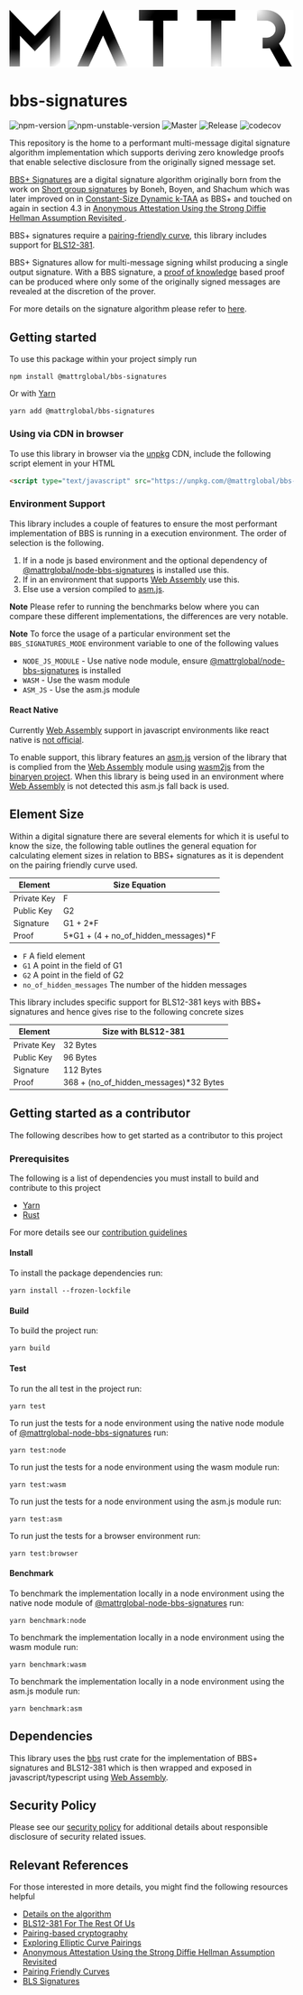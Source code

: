 ![Mattr logo](./docs/assets/mattr-black.svg)

# bbs-signatures

![npm-version](https://badgen.net/npm/v/@mattrglobal/bbs-signatures)
![npm-unstable-version](https://badgen.net/npm/v/@mattrglobal/bbs-signatures/unstable)
![Master](https://github.com/mattrglobal/bbs-signatures/workflows/push-master/badge.svg)
![Release](https://github.com/mattrglobal/bbs-signatures/workflows/push-release/badge.svg)
![codecov](https://codecov.io/gh/mattrglobal/bbs-signatures/branch/master/graph/badge.svg)

This repository is the home to a performant multi-message digital signature algorithm implementation which supports
deriving zero knowledge proofs that enable selective disclosure from the originally signed message set.

[BBS+ Signatures](https://github.com/mattrglobal/bbs-signatures-spec) are a digital signature algorithm originally born from the work on
[Short group signatures](https://crypto.stanford.edu/~xb/crypto04a/groupsigs.pdf) by Boneh, Boyen, and Shachum which was
later improved on in [Constant-Size Dynamic k-TAA](http://web.cs.iastate.edu/~wzhang/teach-552/ReadingList/552-14.pdf)
as BBS+ and touched on again in section 4.3 in
[Anonymous Attestation Using the Strong Diffie Hellman Assumption Revisited ](https://www.researchgate.net/publication/306347781_Anonymous_Attestation_Using_the_Strong_Diffie_Hellman_Assumption_Revisited).

BBS+ signatures require a
[pairing-friendly curve](https://tools.ietf.org/html/draft-irtf-cfrg-pairing-friendly-curves-03), this library includes
support for [BLS12-381](https://tools.ietf.org/html/draft-irtf-cfrg-pairing-friendly-curves-03#section-2.4).

BBS+ Signatures allow for multi-message signing whilst producing a single output signature. With a BBS signature, a
[proof of knowledge](https://en.wikipedia.org/wiki/Proof_of_knowledge) based proof can be produced where only some of
the originally signed messages are revealed at the discretion of the prover.

For more details on the signature algorithm please refer to [here](https://github.com/mattrglobal/bbs-signatures-spec).

## Getting started

To use this package within your project simply run

```
npm install @mattrglobal/bbs-signatures
```

Or with [Yarn](https://yarnpkg.com/)

```
yarn add @mattrglobal/bbs-signatures
```

### Using via CDN in browser

To use this library in browser via the [unpkg](https://unpkg.com) CDN, include the following script element in your HTML

```HTML
<script type="text/javascript" src="https://unpkg.com/@mattrglobal/bbs-signatures/dist/bbs-signatures.min.js"></script></body>
```

### Environment Support

This library includes a couple of features to ensure the most performant implementation of BBS is running in a execution environment. The order of selection is the following.

1. If in a node js based environment and the optional dependency of [@mattrglobal/node-bbs-signatures](https://github.com/mattrglobal/node-bbs-signatures) is installed use this.
2. If in an environment that supports [Web Assembly](https://webassembly.org/) use this.
3. Else use a version compiled to [asm.js](http://asmjs.org/).

**Note** Please refer to running the benchmarks below where you can compare these different implementations, the differences are very notable.

**Note** To force the usage of a particular environment set the `BBS_SIGNATURES_MODE` environment variable to one of the following values

- `NODE_JS_MODULE` - Use native node module, ensure [@mattrglobal/node-bbs-signatures](https://github.com/mattrglobal/node-bbs-signatures) is installed
- `WASM` - Use the wasm module
- `ASM_JS` - Use the asm.js module

#### React Native

Currently [Web Assembly](https://webassembly.org/) support in javascript environments like react native is [not official](https://react-native.canny.io/feature-requests/p/support-wasmwebassembly).

To enable support, this library features an [asm.js](http://asmjs.org/) version of the library that is complied from the [Web Assembly](https://webassembly.org/) module using [wasm2js](https://github.com/WebAssembly/binaryen/blob/master/src/wasm2js.h) from the [binaryen project](https://github.com/WebAssembly/binaryen). When this library is being used in an environment where [Web Assembly](https://webassembly.org/) is not detected this asm.js fall back is used.

## Element Size

Within a digital signature there are several elements for which it is useful to know the size, the following table
outlines the general equation for calculating element sizes in relation to BBS+ signatures as it is dependent on the
pairing friendly curve used.

| Element     | Size Equation                        |
| ----------- | ------------------------------------ |
| Private Key | F                                    |
| Public Key  | G2                                   |
| Signature   | G1 + 2\*F                            |
| Proof       | 5*G1 + (4 + no_of_hidden_messages)*F |

- `F` A field element
- `G1` A point in the field of G1
- `G2` A point in the field of G2
- `no_of_hidden_messages` The number of the hidden messages

This library includes specific support for BLS12-381 keys with BBS+ signatures and hence gives rise to the following
concrete sizes

| Element     | Size with BLS12-381                     |
| ----------- | --------------------------------------- |
| Private Key | 32 Bytes                                |
| Public Key  | 96 Bytes                                |
| Signature   | 112 Bytes                               |
| Proof       | 368 + (no_of_hidden_messages)\*32 Bytes |

## Getting started as a contributor

The following describes how to get started as a contributor to this project

### Prerequisites

The following is a list of dependencies you must install to build and contribute to this project

- [Yarn](https://yarnpkg.com/)
- [Rust](https://www.rust-lang.org/)

For more details see our [contribution guidelines](./docs/CONTRIBUTING.md)

#### Install

To install the package dependencies run:

```
yarn install --frozen-lockfile
```

#### Build

To build the project run:

```
yarn build
```

#### Test

To run the all test in the project run:

```
yarn test
```

To run just the tests for a node environment using the native node module of [@mattrglobal-node-bbs-signatures](https://github.com/mattrglobal/node-bbs-signatures) run:

```
yarn test:node
```

To run just the tests for a node environment using the wasm module run:

```
yarn test:wasm
```

To run just the tests for a node environment using the asm.js module run:

```
yarn test:asm
```

To run just the tests for a browser environment run:

```
yarn test:browser
```

#### Benchmark

To benchmark the implementation locally in a node environment using the native node module of [@mattrglobal-node-bbs-signatures](https://github.com/mattrglobal/node-bbs-signatures) run:

```
yarn benchmark:node
```

To benchmark the implementation locally in a node environment using the wasm module run:

```
yarn benchmark:wasm
```

To benchmark the implementation locally in a node environment using the asm.js module run:

```
yarn benchmark:asm
```

## Dependencies

This library uses the [bbs](https://crates.io/crates/bbs) rust crate for the implementation of BBS+ signatures and
BLS12-381 which is then wrapped and exposed in javascript/typescript using [Web Assembly](https://webassembly.org/).

## Security Policy

Please see our [security policy](./SECURITY.md) for additional details about responsible disclosure of security related issues.

## Relevant References

For those interested in more details, you might find the following resources helpful

- [Details on the algorithm](docs/ALGORITHM.md)
- [BLS12-381 For The Rest Of Us](https://hackmd.io/@benjaminion/bls12-381)
- [Pairing-based cryptography](https://en.wikipedia.org/wiki/Pairing-based_cryptography)
- [Exploring Elliptic Curve Pairings](https://vitalik.ca/general/2017/01/14/exploring_ecp.html)
- [Anonymous Attestation Using the Strong Diffie Hellman Assumption Revisited](https://www.researchgate.net/publication/306347781_Anonymous_Attestation_Using_the_Strong_Diffie_Hellman_Assumption_Revisited)
- [Pairing Friendly Curves](https://tools.ietf.org/html/draft-irtf-cfrg-pairing-friendly-curves-01)
- [BLS Signatures](https://tools.ietf.org/html/draft-irtf-cfrg-bls-signature-02)
